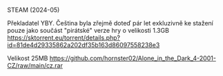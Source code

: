 STEAM (2024-05)

Překladatel YBY. Čeština byla zřejmě doteď pár let exkluzivně ke stažení pouze jako součást "pirátské" verze hry o velikosti 1.3GB
<br/>
https://sktorrent.eu/torrent/details.php?id=81de4d29335862a202df35b163d86097558238e3

Velikost 25MB https://github.com/hornster02/Alone_in_the_Dark_4-2001-CZ/raw/main/cz.rar
